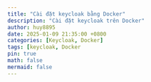 ```yaml
---
title: "Cài đặt keycloak bằng Docker"
description: "Cài đặt keycloak trên Docker"
author: huy8895
date: 2025-01-09 21:35:00 +0800
categories: [Keycloak, Docker]
tags: [keycloak, Docker
pin: true
math: false
mermaid: false
---
```


